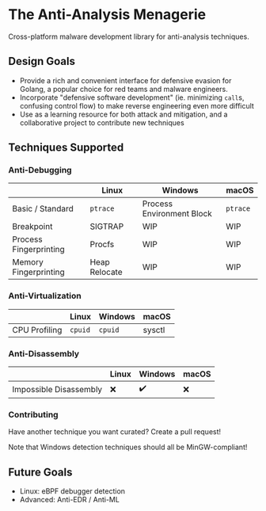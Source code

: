 # The Anti-Analysis Menagerie

Cross-platform malware development library for anti-analysis techniques.

## Design Goals

* Provide a rich and convenient interface for defensive evasion for Golang, a popular choice for red teams and malware engineers.
* Incorporate "defensive software development" (ie. minimizing `call`s, confusing control flow) to make reverse engineering even more difficult
* Use as a learning resource for both attack and mitigation, and a collaborative project to contribute new techniques

## Techniques Supported

### Anti-Debugging

|                        | Linux         | Windows                   | macOS    |
|------------------------|---------------|---------------------------|----------|
| Basic / Standard       | `ptrace`      | Process Environment Block | `ptrace` |
| Breakpoint             | SIGTRAP       | WIP                       | WIP      |
| Process Fingerprinting | Procfs        | WIP                       | WIP      |
| Memory Fingerprinting  | Heap Relocate | WIP                       | WIP      |


### Anti-Virtualization

|               | Linux   | Windows | macOS   |
|---------------|---------|---------|---------|
| CPU Profiling | `cpuid` | `cpuid` | sysctl  |


### Anti-Disassembly

|                        | Linux | Windows | macOS |
|------------------------|-------|---------|-------|
| Impossible Disassembly | ❌     | ✔️      | ❌    |


### Contributing

Have another technique you want curated? Create a pull request!

Note that Windows detection techniques should all be MinGW-compliant!


## Future Goals

* Linux: eBPF debugger detection
* Advanced: Anti-EDR / Anti-ML
